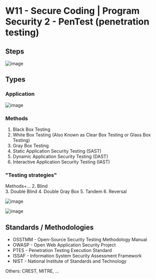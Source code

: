 
# W11  - Secure Coding | Program Security 2 - PenTest (penetration testing)

## Steps
![image](https://github.com/user-attachments/assets/574e94bc-d039-4af2-b7d7-551f103921f0)



## Types

### Application
![image](https://github.com/user-attachments/assets/4c9b7860-bd55-4d08-959a-e09fcc32c9d6)


### Methods
1. Black Box Testing
2. White Box Testing (Also Known as Clear Box Testing or Glass Box Testing)
3. Gray Box Testing
4. Static Application Security Testing (SAST)
5. Dynamic Application Security Testing (DAST)
6. Interactive Application Security Testing (IAST)

### "Testing strategies" 
Methods+...
2. Blind  
3. Double Blind
4. Double Gray Box
5. Tandem
6. Reversal

![image](https://github.com/user-attachments/assets/7db6eaea-2b82-488c-b3f2-a2455f4dbd81)

![image](https://github.com/user-attachments/assets/ced493bf-661b-4c66-99e9-d0f1d3efd843)

## Standards / Methodologies

- OSSTMM - Open-Source Security Testing Methodology Manual
- OWASP - Open Web Application Security Project
- PTES - Penetration Testing Execution Standard
- ISSAF - Information System Security Assessment Framework
- NIST - National Institute of Standards and Technology

Others:  CREST, MITRE, ...

